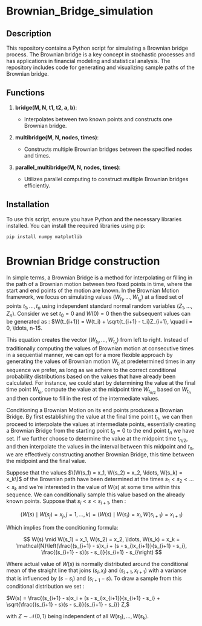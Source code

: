 # Brownian_Bridge_simulation

## Description

This repository contains a Python script for simulating a Brownian bridge process. The Brownian bridge is a key concept in stochastic processes and has applications in financial modeling and statistical analysis. The repository includes code for generating and visualizing sample paths of the Brownian bridge.

## Functions

1. **bridge(M, N, t1, t2, a, b)**:
    - Interpolates between two known points and constructs one Brownian bridge.

2. **multibridge(M, N, nodes, times)**:
    - Constructs multiple Brownian bridges between the specified nodes and times.

3. **parallel_multibridge(M, N, nodes, times)**:
    - Utilizes parallel computing to construct multiple Brownian bridges efficiently.

## Installation

To use this script, ensure you have Python and the necessary libraries installed. You can install the required libraries using pip:

```bash
pip install numpy matplotlib
```

# Brownian Bridge construction 
In simple terms, a Brownian Bridge is a method for interpolating or filling in the path of a Brownian motion between two fixed points in time, where the start and end points of the motion are known. In the Brownian Motion framework, we focus on simulating values $(W_{t_{1}}, \ldots, W_{t_{n}})$ at a fixed set of points $t_1, ..., t_n$ using independent standard normal random variables $(Z_1, \ldots, Z_n)$. Consider we set $t_0 = 0$ and $W(0)=0$ then the subsequent values can be generated as :
    $W(t_{i+1}) = W(t_i) + \sqrt{t_{i+1} - t_i}Z_{i+1}, \quad i = 0, \ldots, n-1$.
    
This equation creates the vector $(W_{t_{1}}, \ldots, W_{t_{n}})$ from left to right. Instead of traditionally computing the values of Brownian motion at consecutive times in a sequential manner, we can opt for a more flexible approach by generating the values of Brownian motion $W_{t_{i}}$ at predetermined times in any sequence we prefer, as long as we adhere to the correct conditional probability distributions based on the values that have already been calculated. For instance, we could start by determining the value at the final time point $W_{t_{n}}$, compute the value at the midpoint time $W_{t_{n/2}}$ based on $W_{t_{n}}$ and then continue to fill in the rest of the intermediate values. 

Conditioning a Brownian Motion on its end points produces a Brownian Bridge. By first establishing the value at the final time point $t_n$, we can then proceed to interpolate the values at intermediate points, essentially creating a Brownian Bridge from the starting point $t_0 = 0$ to the end point $t_n$ we have set. If we further choose to determine the value at the midpoint time $t_{n/2}$, and then interpolate the values in the interval between this midpoint and $t_n$, we are effectively constructing another Brownian Bridge, this time between the midpoint and the final value. 

Suppose that the values $\(W(s_1) = x_1, W(s_2) = x_2, \ldots, W(s_k) = x_k\)$ of the Brownian path have been determined at the times $s_1 < s_2 < \ldots < s_k$ and we're interested in the value of $W(s)$ at some time within this sequence. We can conditionally sample this value based on the already known points. Suppose that $s_i < s < s_{i+1}$, then : 

$$
(W(s) \mid W(s_j) = x_j, j = 1, \ldots, k) = (W(s) \mid W(s_i) = x_i, W(s_{i+1}) = x_{i+1})
$$

Which implies from the conditioning formula:

$$
W(s) \mid W(s_1) = x_1, W(s_2) = x_2, \ldots, W(s_k) = x_k = \mathcal{N}\left(\frac{(s_{i+1} - s)x_i + (s - s_i)x_{i+1}}{s_{i+1} - s_i}, \frac{(s_{i+1} - s)(s - s_i)}{s_{i+1} - s_i}\right)
$$


Where actual value of $W(s)$ is normally distributed around the conditional mean of the straight line that joins $(s_i, x_i)$ and $(s_{i+1}, x_{i+1})$ with a variance that is influenced by $(s - s_i)$ and $(s_{i+1} - s)$. To draw a sample from this conditional distribution we set : 

$W(s) = \frac{(s_{i+1} - s)x_i + (s - s_i)x_{i+1}}{s_{i+1} - s_i} + \sqrt{\frac{(s_{i+1} - s)(s - s_i)}{s_{i+1} - s_i}} Z,$

with $Z \sim \mathcal{N}(0, 1)$ being independent of all $W(s_1), \ldots, W(s_k)$.
